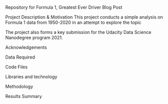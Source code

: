 Repository for Formula 1, Greatest Ever Driver Blog Post

Project Description & Motivation
This project conducts a simple analysis on Formula 1 data from 1950-2020 in an attempt to explore the topic 

The project also forms a key submission for the Udacity Data Science Nanodegree program 2021. 

Acknowledgements



Data Required



Code Files




Libraries and technology



Methodology






Results Summary


